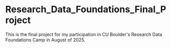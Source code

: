 # Research_Data_Foundations_Final_Project
This is the final project for my participation in CU Boulder's Research Data Foundations Camp in August of 2025.

